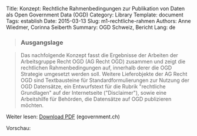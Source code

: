 Title: Konzept: Rechtliche Rahmenbedingungen zur Publikation von Daten als Open Government Data (OGD)
Category: Library
Template: document
Tags: establish
Date: 2015-03-13
Slug: m1-rechtliche-rahmen
Authors: Anne Wiedmer, Corinna Seiberth
Summary: OGD Schweiz, Bericht
Lang: de

> ### Ausgangslage

> Das nachfolgende Konzept fasst die Ergebnisse der Arbeiten der Arbeitsgruppe Recht OGD (AG Recht OGD) zusammen und zeigt die rechtlichen Rahmenbedingungen auf, innerhalb derer die OGD Strategie umgesetzt werden soll. Weitere Lieferobjekte der AG Recht OGD sind Textbausteine für Standardformulierungen zur Nutzung der OGD Datensätze, ein Entwurfstext für die Rubrik "rechtliche Grundlagen" auf der Internetseite ("Disclaimer"), sowie eine Arbeitshilfe für Behörden, die Datensätze auf OGD publizieren möchten.

Weiter lesen: [Download PDF](http://www.egovernment.ch/umsetzung/00881/00883/01112/index.html?lang=de&download=NHzLpZeg7t,lnp6I0NTU042l2Z6ln1acy4Zn4Z2qZpnO2Yuq2Z6gpJCDdYR_gGym162epYbg2c_JjKbNoKSn6A--) (egovernment.ch)

Vorschau:

<object data="http://www.egovernment.ch/umsetzung/00881/00883/01112/index.html?lang=de&download=NHzLpZeg7t,lnp6I0NTU042l2Z6ln1acy4Zn4Z2qZpnO2Yuq2Z6gpJCDdYR_gGym162epYbg2c_JjKbNoKSn6A--" type="application/pdf" width="100%" height="50%"></object>
